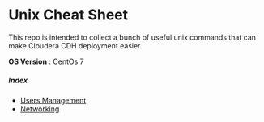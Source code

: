 # Unix Cheat Sheet
This repo is intended to collect a bunch of useful unix commands that can make Cloudera CDH deployment easier.

**OS Version** : CentOs 7


##### Index

- [Users Management](https://github.com/AleNegrini/Unix-Cheat-Sheet---Cloudera-CDH-preparation/blob/master/User%20Management.md)
- [Networking](https://github.com/AleNegrini/Unix-Cheat-Sheet---Cloudera-CDH-preparation/blob/master/Networking.md)
